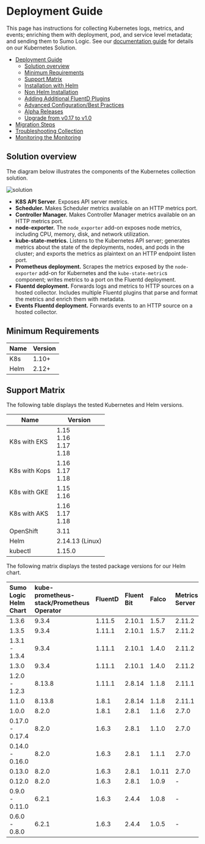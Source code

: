 # Deployment Guide

This page has instructions for collecting Kubernetes logs, metrics, and events; enriching them with deployment, pod, and service level metadata; and sending them to Sumo Logic. See our [documentation guide](https://help.sumologic.com/Solutions/Kubernetes_Solution) for details on our Kubernetes Solution.

- [Deployment Guide](#deployment-guide)
  - [Solution overview](#solution-overview)
  - [Minimum Requirements](#minimum-requirements)
  - [Support Matrix](#support-matrix)
  - [Installation with Helm](./docs/Installation_with_Helm.md)
  - [Non Helm Installation](./docs/Non_Helm_Installation.md) 
  - [Adding Additional FluentD Plugins](./docs/Additional_Fluentd_Plugins.md)
  - [Advanced Configuration/Best Practices](./docs/Best_Practices.md)
  - [Alpha Releases](./docs/Alpha_Release_Guide.md)
  - [Upgrade from v0.17 to v1.0](./docs/v1_migration_doc.md)
- [Migration Steps](./docs/Migration_Steps.md)
- [Troubleshooting Collection](./docs/Troubleshoot_Collection.md)
- [Monitoring the Monitoring](./docs/monitoring-lag.md)

## Solution overview

The diagram below illustrates the components of the Kubernetes collection solution.

![solution](/images/k8s_collection_diagram.png)

* **K8S API Server**. Exposes API server metrics.
* **Scheduler.** Makes Scheduler metrics available on an HTTP metrics port.
* **Controller Manager.** Makes Controller Manager metrics available on an HTTP metrics port.
* **node-exporter.** The `node_exporter` add-on exposes node metrics, including CPU, memory, disk, and network utilization.
* **kube-state-metrics.** Listens to the Kubernetes API server; generates metrics about the state of the deployments, nodes, and pods in the cluster; and exports the metrics as plaintext on an HTTP endpoint listen port.
* **Prometheus deployment.** Scrapes the metrics exposed by the `node-exporter` add-on for Kubernetes and the `kube-state-metric`s component; writes metrics to a port on the Fluentd deployment.
* **Fluentd deployment.** Forwards logs and metrics to HTTP sources on a hosted collector. Includes multiple Fluentd plugins that parse and format the metrics and enrich them with metadata.
* **Events Fluentd deployment.** Forwards events to an HTTP source on a hosted collector.

## Minimum Requirements

Name | Version
-------- | -----
K8s | 1.10+
Helm | 2.12+

## Support Matrix

The following table displays the tested Kubernetes and Helm versions.

Name | Version
-------- | -----
K8s with EKS | 1.15<br/>1.16<br/>1.17<br/>1.18
K8s with Kops | 1.16<br/>1.17<br/>1.18
K8s with GKE | 1.15<br/>1.16
K8s with AKS | 1.16<br/>1.17<br/>1.18
OpenShift | 3.11
Helm | 2.14.13 (Linux)
kubectl | 1.15.0

The following matrix displays the tested package versions for our Helm chart.

Sumo Logic Helm Chart | kube-prometheus-stack/Prometheus Operator | FluentD | Fluent Bit | Falco  | Metrics Server | Telegraf Operator
|:-------- |:-------- |:-------- |:-------- |:-------- |:-------- |:--------
1.3.6 | 9.3.4 | 1.11.5 | 2.10.1 | 1.5.7 | 2.11.2 | 1.1.6
1.3.5 | 9.3.4 | 1.11.1 | 2.10.1 | 1.5.7 | 2.11.2 | 1.1.6
1.3.1 - 1.3.4 | 9.3.4 | 1.11.1 | 2.10.1 | 1.4.0 | 2.11.2 | 1.1.6
1.3.0 | 9.3.4 | 1.11.1 | 2.10.1 | 1.4.0 | 2.11.2 | 1.1.4
1.2.0 - 1.2.3 | 8.13.8 | 1.11.1 | 2.8.14 | 1.1.8 | 2.11.1 | -
1.1.0 | 8.13.8 | 1.8.1 | 2.8.14 | 1.1.8 | 2.11.1 | -
1.0.0 | 8.2.0 | 1.8.1 | 2.8.1 | 1.1.6 | 2.7.0 | -
0.17.0 - 0.17.4 | 8.2.0 | 1.6.3 | 2.8.1 | 1.1.0 | 2.7.0 | -
0.14.0 - 0.16.0 | 8.2.0 | 1.6.3 | 2.8.1 | 1.1.1 | 2.7.0 | -
0.13.0 | 8.2.0 | 1.6.3 | 2.8.1 | 1.0.11 | 2.7.0 | -
0.12.0 | 8.2.0 | 1.6.3 | 2.8.1 | 1.0.9  |  - | -
0.9.0 - 0.11.0 | 6.2.1 | 1.6.3 | 2.4.4 | 1.0.8   |  - | -
0.6.0 - 0.8.0 | 6.2.1 | 1.6.3 | 2.4.4 | 1.0.5    |  - | -
